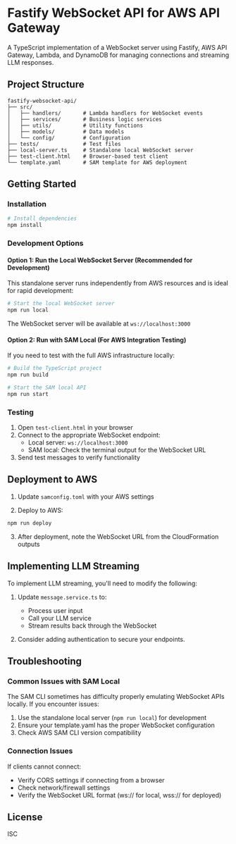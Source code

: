 # Fastify WebSocket API for AWS API Gateway

A TypeScript implementation of a WebSocket server using Fastify, AWS API Gateway, Lambda, and DynamoDB for managing connections and streaming LLM responses.

## Project Structure

```
fastify-websocket-api/
├── src/
│   ├── handlers/       # Lambda handlers for WebSocket events
│   ├── services/       # Business logic services
│   ├── utils/          # Utility functions
│   ├── models/         # Data models
│   └── config/         # Configuration
├── tests/              # Test files
├── local-server.ts     # Standalone local WebSocket server
├── test-client.html    # Browser-based test client
└── template.yaml       # SAM template for AWS deployment
```

## Getting Started

### Installation

```bash
# Install dependencies
npm install
```

### Development Options

#### Option 1: Run the Local WebSocket Server (Recommended for Development)

This standalone server runs independently from AWS resources and is ideal for rapid development:

```bash
# Start the local WebSocket server
npm run local
```

The WebSocket server will be available at `ws://localhost:3000`

#### Option 2: Run with SAM Local (For AWS Integration Testing)

If you need to test with the full AWS infrastructure locally:

```bash
# Build the TypeScript project
npm run build

# Start the SAM local API
npm run start
```

### Testing

1. Open `test-client.html` in your browser
2. Connect to the appropriate WebSocket endpoint:
   - Local server: `ws://localhost:3000`
   - SAM local: Check the terminal output for the WebSocket URL
3. Send test messages to verify functionality

## Deployment to AWS

1. Update `samconfig.toml` with your AWS settings

2. Deploy to AWS:
```bash
npm run deploy
```

3. After deployment, note the WebSocket URL from the CloudFormation outputs

## Implementing LLM Streaming

To implement LLM streaming, you'll need to modify the following:

1. Update `message.service.ts` to:
   - Process user input
   - Call your LLM service
   - Stream results back through the WebSocket

2. Consider adding authentication to secure your endpoints.

## Troubleshooting

### Common Issues with SAM Local

The SAM CLI sometimes has difficulty properly emulating WebSocket APIs locally. If you encounter issues:

1. Use the standalone local server (`npm run local`) for development
2. Ensure your template.yaml has the proper WebSocket configuration
3. Check AWS SAM CLI version compatibility

### Connection Issues

If clients cannot connect:
- Verify CORS settings if connecting from a browser
- Check network/firewall settings
- Verify the WebSocket URL format (ws:// for local, wss:// for deployed)

## License

ISC